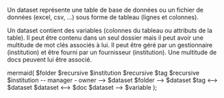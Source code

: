 Un dataset représente une table de base de données ou un fichier de données (excel, csv, ...) sous forme de tableau (lignes et colonnes).

Un dataset contient des variables (colonnes du tableau ou attributs de la table).
Il peut être contenu dans un seul dossier mais il peut avoir une multitude de mot clés associés à lui.
Il peut être géré par un gestionnaire (institution) et être fourni par un fournisseur (institution).
Une multitude de docs peuvent lui être associé.

mermaid(
  $folder $recursive
  $institution $recursive
  $tag $recursive
  $institution -- manager - owner --> $dataset
  $folder --> $dataset
  $tag <--> $dataset
  $dataset <--> $doc 
  $dataset --> $variable
);
